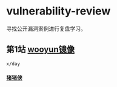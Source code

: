 # vulnerability-review
寻找公开漏洞案例进行复盘学习。

## 第1站 [wooyun镜像](https://wooyun.laolisafe.com/)
```
x/day
```
#### [猪猪侠](https://wooyun.laolisafe.com/whitehat_detail.php?whitehat=%E7%8C%AA%E7%8C%AA%E4%BE%A0)
